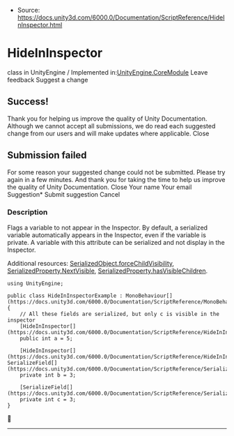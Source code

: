 * Source: https://docs.unity3d.com/6000.0/Documentation/ScriptReference/HideInInspector.html

# HideInInspector
class in UnityEngine
/
Implemented in:[UnityEngine.CoreModule](https://docs.unity3d.com/6000.0/Documentation/ScriptReference/UnityEngine.CoreModule.html)
Leave feedback
Suggest a change
## Success!
Thank you for helping us improve the quality of Unity Documentation. Although we cannot accept all submissions, we do read each suggested change from our users and will make updates where applicable.
Close
## Submission failed
For some reason your suggested change could not be submitted. Please <a>try again</a> in a few minutes. And thank you for taking the time to help us improve the quality of Unity Documentation.
Close
Your name Your email Suggestion* Submit suggestion
Cancel
### Description
Flags a variable to not appear in the Inspector.
By default, a serialized variable automatically appears in the Inspector, even if the variable is private. A variable with this attribute can be serialized and not display in the Inspector.  
  
Additional resources: [SerializedObject.forceChildVisibility](https://docs.unity3d.com/6000.0/Documentation/ScriptReference/SerializedObject-forceChildVisibility.html), [SerializedProperty.NextVisible](https://docs.unity3d.com/6000.0/Documentation/ScriptReference/SerializedProperty.NextVisible.html), [SerializedProperty.hasVisibleChildren](https://docs.unity3d.com/6000.0/Documentation/ScriptReference/SerializedProperty-hasVisibleChildren.html).
```
using UnityEngine;  
  
public class HideInInspectorExample : MonoBehaviour[](https://docs.unity3d.com/6000.0/Documentation/ScriptReference/MonoBehaviour.html)
{
    // All these fields are serialized, but only c is visible in the inspector
    [HideInInspector[](https://docs.unity3d.com/6000.0/Documentation/ScriptReference/HideInInspector.html)]
    public int a = 5;  
  
    [HideInInspector[](https://docs.unity3d.com/6000.0/Documentation/ScriptReference/HideInInspector.html), SerializeField[](https://docs.unity3d.com/6000.0/Documentation/ScriptReference/SerializeField.html)]
    private int b = 3;  
  
    [SerializeField[](https://docs.unity3d.com/6000.0/Documentation/ScriptReference/SerializeField.html)]
    private int c = 3;
}

```

* * *
